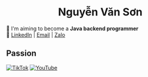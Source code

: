 <h1 align="center">Nguyễn Văn Sơn</h1>

🚀 I'm aiming to become a **Java backend programmer** <br>
🔎 [LinkedIn](https://www.linkedin.com/in/sonnees) | [Email](mailto:sson12131415@gmail.com)  |  [Zalo](https://zalo.me/0395906032)

## Passion
[![TikTok](https://img.shields.io/badge/TikTok-%23000000.svg?logo=TikTok&logoColor=white)](https://www.tiktok.com/@sonnees2012)  [![YouTube](https://img.shields.io/badge/YouTube-%23FF0000.svg?logo=YouTube&logoColor=white)](https://www.youtube.com/@sonnees)

